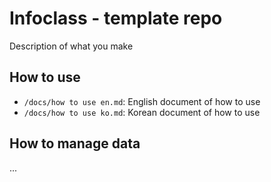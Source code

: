 # Infoclass - template repo

Description of what you make

## How to use

- `/docs/how to use en.md`: English document of how to use
- `/docs/how to use ko.md`: Korean document of how to use

## How to manage data

...
